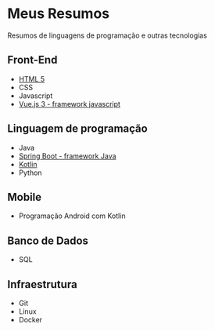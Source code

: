 # Meus Resumos
Resumos de linguagens de programação e outras tecnologias

## Front-End
* [HTML 5](html5.md)
* CSS
* Javascript
* [Vue.js 3 - framework javascript](vuejs.md)


## Linguagem de programação
* Java
* [Spring Boot - framework Java](spring_boot.md)
* [Kotlin](kotlin.md)
* Python

## Mobile
* Programação Android com Kotlin

## Banco de Dados
* SQL

## Infraestrutura
* Git
* Linux
* Docker

